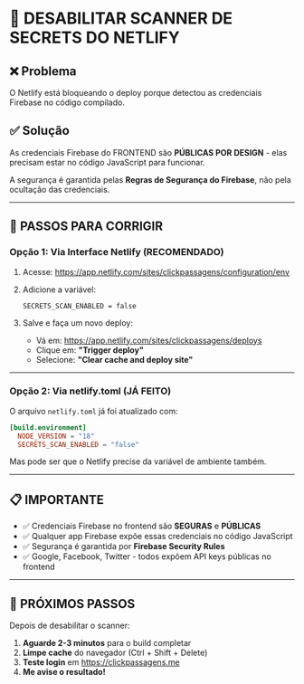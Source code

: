 # 🔧 DESABILITAR SCANNER DE SECRETS DO NETLIFY

## ❌ Problema
O Netlify está bloqueando o deploy porque detectou as credenciais Firebase no código compilado.

## ✅ Solução
As credenciais Firebase do FRONTEND são **PÚBLICAS POR DESIGN** - elas precisam estar no código JavaScript para funcionar.

A segurança é garantida pelas **Regras de Segurança do Firebase**, não pela ocultação das credenciais.

---

## 🚀 PASSOS PARA CORRIGIR

### Opção 1: Via Interface Netlify (RECOMENDADO)

1. Acesse: https://app.netlify.com/sites/clickpassagens/configuration/env

2. Adicione a variável:
   ```
   SECRETS_SCAN_ENABLED = false
   ```

3. Salve e faça um novo deploy:
   - Vá em: https://app.netlify.com/sites/clickpassagens/deploys
   - Clique em: **"Trigger deploy"**
   - Selecione: **"Clear cache and deploy site"**

---

### Opção 2: Via netlify.toml (JÁ FEITO)

O arquivo `netlify.toml` já foi atualizado com:

```toml
[build.environment]
  NODE_VERSION = "18"
  SECRETS_SCAN_ENABLED = "false"
```

Mas pode ser que o Netlify precise da variável de ambiente também.

---

## 📋 IMPORTANTE

- ✅ Credenciais Firebase no frontend são **SEGURAS** e **PÚBLICAS**
- ✅ Qualquer app Firebase expõe essas credenciais no código JavaScript
- ✅ Segurança é garantida por **Firebase Security Rules**
- ✅ Google, Facebook, Twitter - todos expõem API keys públicas no frontend

---

## 🎯 PRÓXIMOS PASSOS

Depois de desabilitar o scanner:

1. **Aguarde 2-3 minutos** para o build completar
2. **Limpe cache** do navegador (Ctrl + Shift + Delete)
3. **Teste login** em https://clickpassagens.me
4. **Me avise o resultado!**
